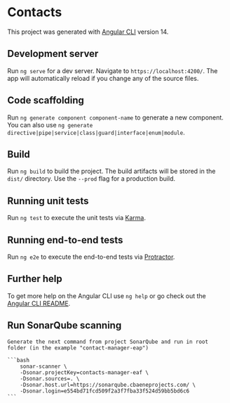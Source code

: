 # Contacts

This project was generated with [Angular CLI](https://github.com/angular/angular-cli) version 14.

## Development server

Run `ng serve` for a dev server. Navigate to `https://localhost:4200/`. The app will automatically reload if you change any of the source files.

## Code scaffolding

Run `ng generate component component-name` to generate a new component. You can also use `ng generate directive|pipe|service|class|guard|interface|enum|module`.

## Build

Run `ng build` to build the project. The build artifacts will be stored in the `dist/` directory. Use the `--prod` flag for a production build.

## Running unit tests

Run `ng test` to execute the unit tests via [Karma](https://karma-runner.github.io).

## Running end-to-end tests

Run `ng e2e` to execute the end-to-end tests via [Protractor](https://www.protractortest.org/).

## Further help

To get more help on the Angular CLI use `ng help` or go check out the [Angular CLI README](https://github.com/angular/angular-cli/blob/master/README.md).

## Run SonarQube scanning

    Generate the next command from project SonarQube and run in root folder (in the example "contact-manager-eap")

    ```bash
        sonar-scanner \
        -Dsonar.projectKey=contacts-manager-eaf \
        -Dsonar.sources=. \
        -Dsonar.host.url=https://sonarqube.cbaeneprojects.com/ \
        -Dsonar.login=e554bd71fcd509f2a3f7fba33f524d59bb5bd6c6
    ```